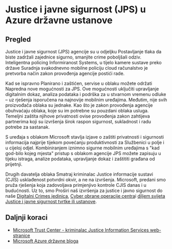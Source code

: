 <properties
    pageTitle="Azure državne dokumentaciju | Microsoft Azure"
    description="Ovo omogućuje usporedbu značajki i upute na razvoj aplikacija za državne ustanove Azure"
    services="Azure-Government"
    cloud="gov"
    documentationCenter=""
    authors="ryansoc"
    manager="zakramer"
    editor=""/>

<tags
    ms.service="multiple"
    ms.devlang="na"
    ms.topic="article"
    ms.tgt_pltfrm="na"
    ms.workload="azure-government"
    ms.date="10/17/2016"
    ms.author="ryansoc"/>


#  <a name="justice-and-public-safety-jps-in-azure-government"></a>Justice i javne sigurnost (JPS) u Azure državne ustanove

## <a name="overview"></a>Pregled

Justice i javne sigurnost (JPS) agencije su u odjeljku Postavljanje tlaka da biste zadržali zajednice sigurno, smanjite crime poboljšali odziv. Inteligentna policing Informiranost Systems, u tijelo kamere sustave preko države Suradnja svakodnevno mobilne policiju cloud računalstvo je pretvorba način zakon provođenja agencije postići rade.

Kad se ispravno Planirano i zaštićen, servise u oblaku možete održati Napredna nove mogućnosti za JPS. Ove mogućnosti uključiti upravljanje digitalnim dokaz, analiza podataka i podrška za u stvarnom vremenu odluke – uz rješenja isporučena na najnovije mobilnim uređajima. Međutim, nije svih proizvođača oblaka su jednake. Kao što je zakon provođenja agencije obuhvaćaju oblaka, koje su im potrebne su pouzdani oblaka usluga. Temeljni zaštita njihove privatnosti ovise provođenja zakon zahtijeva partnerima koji su izvršenja širok raspon sigurnost, sukladnost i radu potrebe za sastanak.

S uređaja s oblakom Microsoft stavlja izjave o zaštiti privatnosti i sigurnosti informacija najprije tijekom povećanju produktivnosti za Službenici u polje i u cijeloj odjel. Kombiniranjem iznimno sigurne mobilnim uređajima s "kad god-bilo kojeg mjesta" pristup s oblakom agencije JPS možete zapisuju u tijeku istraga, analize podataka, upravljanje dokaz i zaštititi građana od prijetnji.

Drugih davatelja oblaka Smatraj kriminalac Justice informacije sustavi (CJIS) usklađenost potvrdni okvir, a ne na izvršenja. Microsoft, predani smo pruža rješenja koja zadovoljava primjenjivo kontrole CJIS danas i u budućnosti. Uz to, smo Proširi naš izvršenja za justice i javno sigurnost do naše <a href="http://news.microsoft.com/presskits/dcu/#sm.0000eqdq0pxj4ex3u272bevclb0uc#KwSv0iLdMkJerFly.97">Digitalni Crimes jedinica</a>, <a href="https://channel9.msdn.com/Blogs/Taste-of-Premier/Satya-Nadella-on-Cybersecurity">Cyber obrane operacije centra</a>i <a href="https://enterprise.microsoft.com/en-us/industries/government/public-safety/">diljem svijeta Justice i javne sigurnost tvrtke ili ustanove</a>.

## <a name="next-steps"></a>Daljnji koraci

- <a href="https://www.microsoft.com/en-us/TrustCenter/Compliance/CJIS">Microsoft Trust Center - kriminalac Justice Information Services web-stranice</a>
- <a href="https://blogs.msdn.microsoft.com/azuregov/">Microsoft Azure državne bloga</a>
